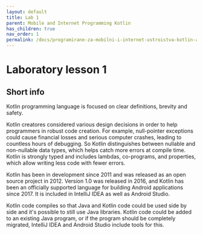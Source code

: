 ```yaml
---
layout: default
title: Lab 1
parent: Mobile and Internet Programming Kotlin
has_children: true
nav_order: 1
permalink: /docs/programirane-za-mobilni-i-internet-ustroistva-kotlin-аео/laboratorno-uprazhnenie-1
---
```


# Laboratory lesson 1

## Short info

Kotlin programming language is focused on clear definitions, brevity and safety.

Kotlin creatores considered various design decisions in order to help programmers in robust code creation. For example, null-pointer exceptions could cause financial losses and serious computer crashes, leading to countless hours of debugging. So Kotlin distinguishes between nullable and non-nullable data types, which helps catch more errors at compile time. Kotlin is strongly typed and includes lambdas, co-programs, and properties, which allow writing less code with fewer errors.


Kotlin has been in development since 2011 and was released as an open source project in 2012. Version 1.0 was released in 2016, and Kotlin has been an officially supported language for building Android applications since 2017. It is included in IntelliJ IDEA as well as Android Studio.


Kotlin code compiles so that Java and Kotlin code could be used side by side and it's possible to still use Java libraries. Kotlin code could be added to an existing Java program, or if the program should be completely migrated, IntelliJ IDEA and Android Studio include tools for this.


